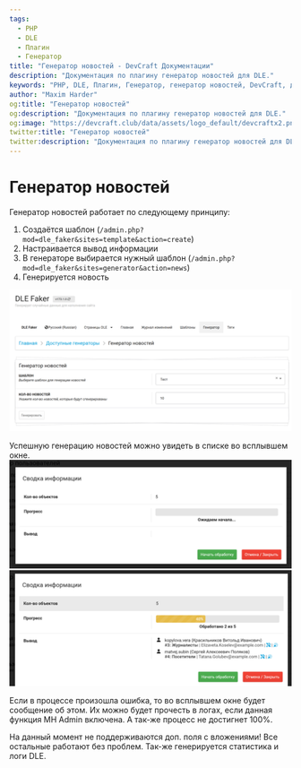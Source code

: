 ```yaml
---
tags:
  - PHP
  - DLE
  - Плагин
  - Генератор
title: "Генератор новостей - DevCraft Документации"
description: "Документация по плагину генератор новостей для DLE."
keywords: "PHP, DLE, Плагин, Генератор, генератор новостей, DevCraft, документация"
author: "Maxim Harder"
og:title: "Генератор новостей"
og:description: "Документация по плагину генератор новостей для DLE."
og:image: "https://devcraft.club/data/assets/logo_default/devcraftx2.png"
twitter:title: "Генератор новостей"
twitter:description: "Документация по плагину генератор новостей для DLE."
---
```


# Генератор новостей

Генератор новостей работает по следующему принципу:
1. Создаётся шаблон (`/admin.php?mod=dle_faker&sites=template&action=create`)
2. Настраивается вывод информации
3. В генераторе выбирается нужный шаблон (`/admin.php?mod=dle_faker&sites=generator&action=news`)
4. Генерируется новость

![Генерация новостей](assets/gen_news.png)

Успешную генерацию новостей можно увидеть в списке во всплывшем окне.
![Модальное окно статус](assets/gen_users_modal.png)
![Процесс обработки](assets/gen_users_result.png)

Если в процессе произошла ошибка, то во всплывшем окне будет сообщение об этом. Их можно будет прочесть в логах, если данная функция MH Admin включена. А так-же процесс не достигнет 100%.

На данный момент не поддерживаются доп. поля с вложениями! Все остальные работают без проблем. Так-же генерируется статистика и логи DLE.